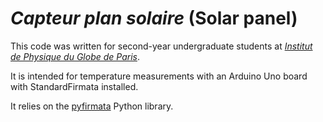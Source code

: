 # *Capteur plan solaire* (Solar panel)

This code was written for second-year undergraduate students at [*Institut de Physique du Globe de Paris*](http://www.ipgp.fr/fr).

It is intended for temperature measurements with an Arduino Uno board with StandardFirmata installed.

It relies on the [pyfirmata](https://pypi.org/project/pyFirmata/) Python library.
